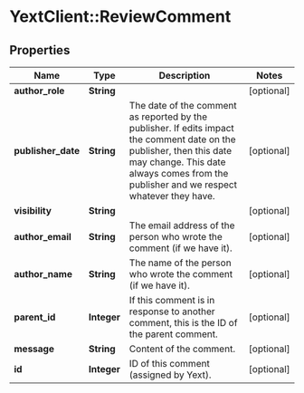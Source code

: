 # YextClient::ReviewComment

## Properties
Name | Type | Description | Notes
------------ | ------------- | ------------- | -------------
**author_role** | **String** |  | [optional] 
**publisher_date** | **String** | The date of the comment as reported by the publisher.  If edits impact the comment date on the publisher, then this date may change.  This date always comes from the publisher and we respect whatever they have. | [optional] 
**visibility** | **String** |  | [optional] 
**author_email** | **String** | The email address of the person who wrote the comment (if we have it). | [optional] 
**author_name** | **String** | The name of the person who wrote the comment (if we have it). | [optional] 
**parent_id** | **Integer** | If this comment is in response to another comment, this is the ID of the parent comment. | [optional] 
**message** | **String** | Content of the comment. | [optional] 
**id** | **Integer** | ID of this comment (assigned by Yext). | [optional] 


